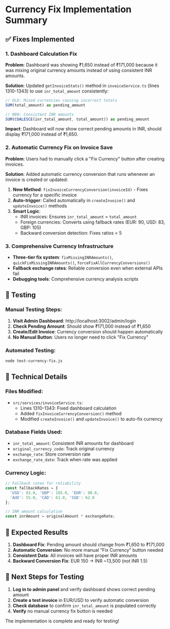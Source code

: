 # Currency Fix Implementation Summary

## ✅ Fixes Implemented

### 1. Dashboard Calculation Fix
**Problem**: Dashboard was showing ₹1,650 instead of ₹171,000 because it was mixing original currency amounts instead of using consistent INR amounts.

**Solution**: Updated `getInvoiceStats()` method in `invoiceService.ts` (lines 1310-1343) to use `inr_total_amount` consistently:

```typescript
// OLD: Mixed currencies causing incorrect totals
SUM(total_amount) as pending_amount

// NEW: Consistent INR amounts
SUM(COALESCE(inr_total_amount, total_amount)) as pending_amount
```

**Impact**: Dashboard will now show correct pending amounts in INR, should display ₹171,000 instead of ₹1,650.

### 2. Automatic Currency Fix on Invoice Save
**Problem**: Users had to manually click a "Fix Currency" button after creating invoices.

**Solution**: Added automatic currency conversion that runs whenever an invoice is created or updated:

1. **New Method**: `fixInvoiceCurrencyConversion(invoiceId)` - Fixes currency for a specific invoice
2. **Auto-trigger**: Called automatically in `createInvoice()` and `updateInvoice()` methods
3. **Smart Logic**: 
   - INR invoices: Ensures `inr_total_amount` = `total_amount`
   - Foreign currencies: Converts using fallback rates (EUR: 90, USD: 83, GBP: 105)
   - Backward conversion detection: Fixes ratios < 5

### 3. Comprehensive Currency Infrastructure
- **Three-tier fix system**: `fixMissingINRAmounts()`, `quickFixMissingINRAmounts()`, `forceFixAllCurrencyConversions()`
- **Fallback exchange rates**: Reliable conversion even when external APIs fail
- **Debugging tools**: Comprehensive currency analysis scripts

## 🧪 Testing

### Manual Testing Steps:
1. **Visit Admin Dashboard**: http://localhost:3002/admin/login
2. **Check Pending Amount**: Should show ₹171,000 instead of ₹1,650
3. **Create/Edit Invoice**: Currency conversion should happen automatically
4. **No Manual Button**: Users no longer need to click "Fix Currency"

### Automated Testing:
```bash
node test-currency-fix.js
```

## 🔧 Technical Details

### Files Modified:
- `src/services/invoiceService.ts`:
  - Lines 1310-1343: Fixed dashboard calculation
  - Added `fixInvoiceCurrencyConversion()` method
  - Modified `createInvoice()` and `updateInvoice()` to auto-fix currency

### Database Fields Used:
- `inr_total_amount`: Consistent INR amounts for dashboard
- `original_currency_code`: Track original currency
- `exchange_rate`: Store conversion rate
- `exchange_rate_date`: Track when rate was applied

### Currency Logic:
```typescript
// Fallback rates for reliability
const fallbackRates = {
  'USD': 83.0, 'GBP': 105.0, 'EUR': 90.0,
  'AUD': 55.0, 'CAD': 61.0, 'SGD': 62.0
};

// INR amount calculation
const inrAmount = originalAmount * exchangeRate;
```

## 🎯 Expected Results

1. **Dashboard Fix**: Pending amount should change from ₹1,650 to ₹171,000
2. **Automatic Conversion**: No more manual "Fix Currency" button needed
3. **Consistent Data**: All invoices will have proper INR amounts
4. **Backward Conversion Fix**: EUR 150 → INR ~13,500 (not INR 1.5)

## 🚀 Next Steps for Testing

1. **Log in to admin panel** and verify dashboard shows correct pending amount
2. **Create a test invoice** in EUR/USD to verify automatic conversion
3. **Check database** to confirm `inr_total_amount` is populated correctly
4. **Verify** no manual currency fix button is needed

The implementation is complete and ready for testing!
